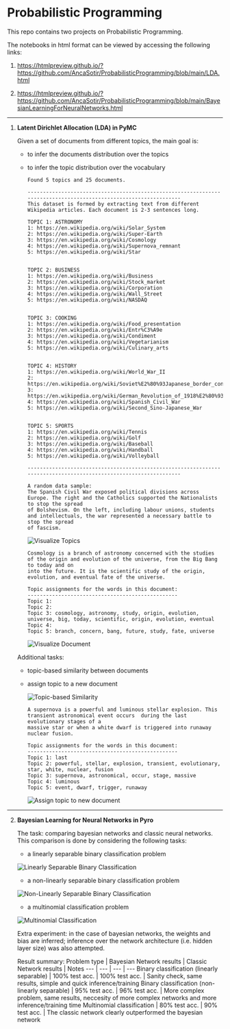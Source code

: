 # Probabilistic Programming

This repo contains two projects on Probabilistic Programming.

The notebooks in html format can be viewed by accessing the following links:

1. https://htmlpreview.github.io/?https://github.com/AncaSotir/ProbabilisticProgramming/blob/main/LDA.html

2. https://htmlpreview.github.io/?https://github.com/AncaSotir/ProbabilisticProgramming/blob/main/BayesianLearningForNeuralNetworks.html

<hr>

1. **Latent Dirichlet Allocation (LDA) in PyMC**

    Given a set of documents from different topics, the main goal is:
      - to infer the documents distribution over the topics
      - to infer the topic distribution over the vocabulary

            Found 5 topics and 25 documents.

            -----------------------------------------------------------------------------------------------------------------
            This dataset is formed by extracting text from different Wikipedia articles. Each document is 2-3 sentences long.

            TOPIC 1: ASTRONOMY
            1: https://en.wikipedia.org/wiki/Solar_System
            2: https://en.wikipedia.org/wiki/Super-Earth
            3: https://en.wikipedia.org/wiki/Cosmology
            4: https://en.wikipedia.org/wiki/Supernova_remnant
            5: https://en.wikipedia.org/wiki/Star


            TOPIC 2: BUSINESS
            1: https://en.wikipedia.org/wiki/Business
            2: https://en.wikipedia.org/wiki/Stock_market
            3: https://en.wikipedia.org/wiki/Corporation
            4: https://en.wikipedia.org/wiki/Wall_Street
            5: https://en.wikipedia.org/wiki/NASDAQ


            TOPIC 3: COOKING
            1: https://en.wikipedia.org/wiki/Food_presentation
            2: https://en.wikipedia.org/wiki/Entr%C3%A9e
            3: https://en.wikipedia.org/wiki/Condiment
            4: https://en.wikipedia.org/wiki/Vegetarianism
            5: https://en.wikipedia.org/wiki/Culinary_arts


            TOPIC 4: HISTORY
            1: https://en.wikipedia.org/wiki/World_War_II
            2: https://en.wikipedia.org/wiki/Soviet%E2%80%93Japanese_border_conflicts
            3: https://en.wikipedia.org/wiki/German_Revolution_of_1918%E2%80%931919
            4: https://en.wikipedia.org/wiki/Spanish_Civil_War
            5: https://en.wikipedia.org/wiki/Second_Sino-Japanese_War


            TOPIC 5: SPORTS
            1: https://en.wikipedia.org/wiki/Tennis
            2: https://en.wikipedia.org/wiki/Golf
            3: https://en.wikipedia.org/wiki/Baseball
            4: https://en.wikipedia.org/wiki/Handball
            5: https://en.wikipedia.org/wiki/Volleyball

            -----------------------------------------------------------------------------------------------------------------

            A random data sample:
            The Spanish Civil War exposed political divisions across Europe. The right and the Catholics supported the Nationalists to stop the spread
            of Bolshevism. On the left, including labour unions, students and intellectuals, the war represented a necessary battle to stop the spread
            of fascism.


          ![Visualize Topics](images/visualize_topics.png)
            
            Cosmology is a branch of astronomy concerned with the studies of the origin and evolution of the universe, from the Big Bang to today and on
            into the future. It is the scientific study of the origin, evolution, and eventual fate of the universe.

            Topic assignments for the words in this document:
            -------------------------------------------------
            Topic 1: 
            Topic 2: 
            Topic 3: cosmology, astronomy, study, origin, evolution, universe, big, today, scientific, origin, evolution, eventual
            Topic 4: 
            Topic 5: branch, concern, bang, future, study, fate, universe
    
          ![Visualize Document](images/visualize_document.png)
  
    Additional tasks:
      - topic-based similarity between documents
      - assign topic to a new document

          ![Topic-based Similarity](images/similarity.png)
    
            A supernova is a powerful and luminous stellar explosion. This transient astronomical event occurs  during the last evolutionary stages of a
            massive star or when a white dwarf is triggered into runaway nuclear fusion.

            Topic assignments for the words in this document:
            -------------------------------------------------
            Topic 1: last
            Topic 2: powerful, stellar, explosion, transient, evolutionary, star, white, nuclear, fusion
            Topic 3: supernova, astronomical, occur, stage, massive
            Topic 4: luminous
            Topic 5: event, dwarf, trigger, runaway
    
          ![Assign topic to new document](images/assign_new_doc.png)

<hr>

2. **Bayesian Learning for Neural Networks in Pyro**

    The task: comparing bayesian networks and classic neural networks.
    This comparison is done by considering the following tasks:
      - a linearly separable binary classification problem
      
      ![Linearly Separable Binary Classification](images/lin_sep.png)
      
      - a non-linearly separable binary classification problem
      
      ![Non-Linearly Separable Binary Classification](images/two_moons.png)
      
      - a multinomial classification problem
      
      ![Multinomial Classification](images/multinomial.png)
      
      
    Extra experiment: in the case of bayesian networks, the weights and bias are inferred; inference over the network architecture (i.e. hidden layer size) was also attempted.
    
    
    Result summary:
      Problem type | Bayesian Network results | Classic Network results | Notes
      --- | --- | --- | ---
      Binary classification (linearly separable) | 100% test acc. | 100% test acc. | Sanity check, same results, simple and quick inference/training
      Binary classification (non-linearly separable) | 95% test acc. | 96% test acc. | More complex problem, same results, neccesity of more complex networks and more inference/training time
      Multinomial classification | 80% test acc. | 90% test acc. | The classic network clearly outperformed the bayesian network
